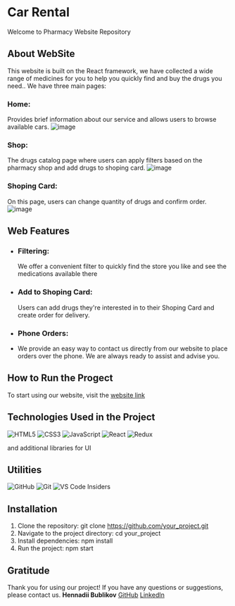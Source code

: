 # Car Rental

Welcome to Pharmacy Website Repository

## About WebSite

This website is built on the React framework, we have collected a wide range of medicines for you to help you quickly find and buy the drugs you need.. We have three main pages:

### Home:
Provides brief information about our service and allows users to browse available cars.
![image](https://github.com/HennadiiBu/car-rental/assets/99074724/866ebe12-12dd-4380-9d8a-bc93edcd1152)

### Shop:
The drugs catalog page where users can apply filters based on the pharmacy shop and add drugs to shoping card.
![image](https://github.com/HennadiiBu/car-rental/assets/99074724/e4eb68b6-55fc-4d7d-9700-68cef16c8f7f)

### Shoping Card:
On this page, users can change quantity of drugs and confirm order.
![image](https://github.com/HennadiiBu/car-rental/assets/99074724/54213e74-adaa-499e-b80f-fa6f40d93b88)


## Web Features
- ### Filtering:
  We offer a convenient filter to quickly find the store you like and see the medications available there
- ### Add to Shoping Card:
  Users can add drugs they're interested in to their Shoping Card and create order for delivery.

- ### Phone Orders:
- We provide an easy way to contact us directly from our website to place orders over the phone. We are always ready to assist and advise you.




## How to Run the Progect

 To start using our website, visit the [website link](https://hennadiibu.github.io/test-task-for-eliftech/)

## Technologies Used in the Project

![HTML5](https://img.shields.io/badge/html5-%23E34F26.svg?style=for-the-badge&logo=html5&logoColor=white) ![CSS3](https://img.shields.io/badge/css3-%231572B6.svg?style=for-the-badge&logo=css3&logoColor=white) ![JavaScript](https://img.shields.io/badge/javascript-%23323330.svg?style=for-the-badge&logo=javascript&logoColor=%23F7DF1E) ![React](https://img.shields.io/badge/react-%2320232a.svg?style=for-the-badge&logo=react&logoColor=%2361DAFB) ![Redux](https://img.shields.io/badge/redux-%23593d88.svg?style=for-the-badge&logo=redux&logoColor=white)

and additional libraries for UI

## Utilities

![GitHub](https://img.shields.io/badge/github-%23121011.svg?style=for-the-badge&logo=github&logoColor=white) ![Git](https://img.shields.io/badge/git-%23F05033.svg?style=for-the-badge&logo=git&logoColor=white) ![VS Code Insiders](https://img.shields.io/badge/VS%20Code%20Insiders-35b393.svg?style=for-the-badge&logo=visual-studio-code&logoColor=white) 


## Installation

1. Clone the repository: git clone https://github.com/your_project.git
2. Navigate to the project directory: cd your_project
3. Install dependencies: npm install
4. Run the project: npm start


## Gratitude
Thank you for using our project! If you have any questions or suggestions, please contact us.
**Hennadii Bublikov** [GitHub](https://github.com/HennadiiBu) [LinkedIn](https://www.linkedin.com/in/hennadii-bublikov/)



